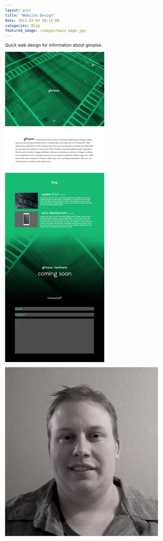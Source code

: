 ```yaml
---
layout: post
title: "Website Design"
date: 2015-03-04 00:11:00
categories: Blog
featured_image: /images/main-page.jpg
---
```


Quick web design for information about gimplse.

![web design](/images/glimpse_web_design.jpg)

![test](/images/head-shot.jpg)